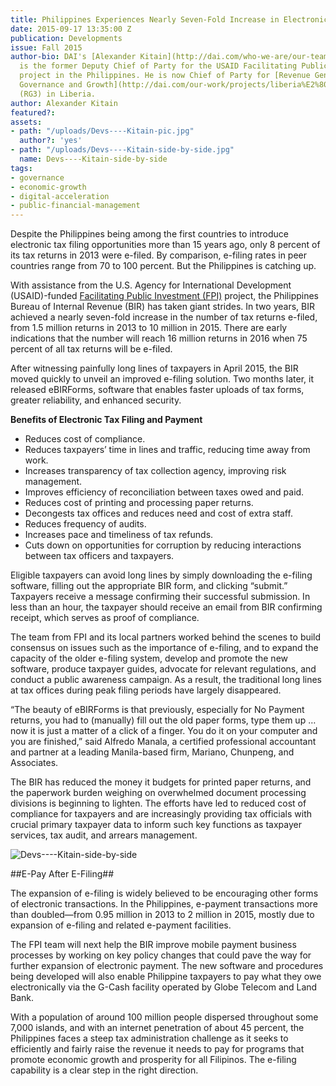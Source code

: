 ```yaml
---
title: Philippines Experiences Nearly Seven-Fold Increase in Electronic Tax Filing
date: 2015-09-17 13:35:00 Z
publication: Developments
issue: Fall 2015
author-bio: DAI's [Alexander Kitain](http://dai.com/who-we-are/our-team/alexander-kitain)
  is the former Deputy Chief of Party for the USAID Facilitating Public Investment
  project in the Philippines. He is now Chief of Party for [Revenue Generation for
  Governance and Growth](http://dai.com/our-work/projects/liberia%E2%80%94revenue-generation-governance-and-growth-rg3)
  (RG3) in Liberia.
author: Alexander Kitain
featured?: 
assets:
- path: "/uploads/Devs----Kitain-pic.jpg"
  author?: 'yes'
- path: "/uploads/Devs----Kitain-side-by-side.jpg"
  name: Devs----Kitain-side-by-side
tags:
- governance
- economic-growth
- digital-acceleration
- public-financial-management
---
```


Despite the Philippines being among the first countries to introduce electronic tax filing opportunities more than 15 years ago, only 8 percent of its tax returns in 2013 were e-filed. By comparison, e-filing rates in peer countries range from 70 to 100 percent. But the Philippines is catching up.




With assistance from the U.S. Agency for International Development (USAID)-funded [Facilitating Public Investment (FPI)](http://dai.com/our-work/projects/philippines%E2%80%94facilitating-public-investment-fpi) project, the Philippines Bureau of Internal Revenue (BIR) has taken giant strides. In two years, BIR achieved a nearly seven-fold increase in the number of tax returns e-filed, from 1.5 million returns in 2013 to 10 million in 2015. There are early indications that the number will reach 16 million returns in 2016 when 75 percent of all tax returns will be e-filed.
 
After witnessing painfully long lines of taxpayers in April 2015, the BIR moved quickly to unveil an improved e-filing solution. Two months later, it released eBIRForms, software that enables faster uploads of tax forms, greater reliability, and enhanced security.

<aside><p><strong>Benefits of Electronic Tax Filing and Payment</strong></p>
<ul>
<li>Reduces cost of compliance.</li>
<li>Reduces taxpayers’ time in lines and traffic, reducing time away from work.</li>
<li>Increases transparency of tax collection agency, improving risk management.</li>
<li>Improves efficiency of reconciliation between taxes owed and paid.</li>
<li>Reduces cost of printing and processing paper returns.</li>
<li>Decongests tax offices and reduces need and cost of extra staff.</li>
<li>Reduces frequency of audits.</li>
<li>Increases pace and timeliness of tax refunds.</li>
<li>Cuts down on opportunities for corruption by reducing interactions between tax officers and taxpayers.</li>
</ul>
</aside>

Eligible taxpayers can avoid long lines by simply downloading the e-filing software, filling out the appropriate BIR form, and clicking “submit.” Taxpayers receive a message confirming their successful submission. In less than an hour, the taxpayer should receive an email from BIR confirming receipt, which serves as proof of compliance.

The team from FPI and its local partners worked behind the scenes to build consensus on issues such as the importance of e-filing, and to expand the capacity of the older e-filing system, develop and promote the new software, produce taxpayer guides, advocate for relevant regulations, and conduct a public awareness campaign. As a result, the traditional long lines at tax offices during peak filing periods have largely disappeared.

“The beauty of eBIRForms is that previously, especially for No Payment returns, you had to (manually) fill out the old paper forms, type them up … now it is just a matter of a click of a finger. You do it on your computer and you are finished,” said Alfredo Manala, a certified professional accountant and partner at a leading Manila-based firm, Mariano, Chunpeng, and Associates.

The BIR has reduced the money it budgets for printed paper returns, and the paperwork burden weighing on overwhelmed document processing divisions is beginning to lighten. The efforts have led to reduced cost of compliance for taxpayers and are increasingly providing tax officials with crucial primary taxpayer data to inform such key functions as taxpayer services, tax audit, and arrears management.

![Devs----Kitain-side-by-side](/uploads/Devs----Kitain-side-by-side.jpg "Left, lines earlier in 2015 at a Philippines tax office; right, eBIRForms online e-filing platform.") 

##E-Pay After E-Filing##

The expansion of e-filing is widely believed to be encouraging other forms of electronic transactions. In the Philippines, e-payment transactions more than doubled—from 0.95 million in 2013 to 2 million in 2015, mostly due to expansion of e-filing and related e-payment facilities.

The FPI team will next help the BIR improve mobile payment business processes by working on key policy changes that could pave the way for further expansion of electronic payment. The new software and procedures being developed will also enable Philippine taxpayers to pay what they owe electronically via the G-Cash facility operated by Globe Telecom and Land Bank.

With a population of around 100 million people dispersed throughout some 7,000 islands, and with an internet penetration of about 45 percent, the Philippines faces a steep tax administration challenge as it seeks to efficiently and fairly raise the revenue it needs to pay for programs that promote economic growth and prosperity for all Filipinos. The e-filing capability is a clear step in the right direction.
